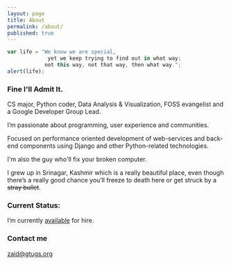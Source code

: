 ```yaml
---
layout: page
title: About
permalink: /about/
published: true
---
```


```javascript
var life = "We know we are special, 
             yet we keep trying to find out in what way: 
            not this way, not that way, then what way.";
alert(life);
```

### Fine I'll Admit It.

CS major, Python coder, Data Analysis & Visualization, FOSS evangelist and a Google Developer Group Lead.

I’m passionate about programming, user experience and communities. 

Focused on performance oriented development of web-services and back-end components using Django and other Python-related technologies.

I'm also the guy who'll fix your broken computer. 

I grew up in Srinagar, Kashmir  which is a really beautiful place, even though there’s a really good chance you’ll freeze to death here or get struck by a ~~stray bullet~~.


### Current Status:

I’m currently [available](mailto:zaid@gtugs.org) for hire.

### Contact me

[zaid@gtugs.org](mailto:zaid@gtugs.org)
